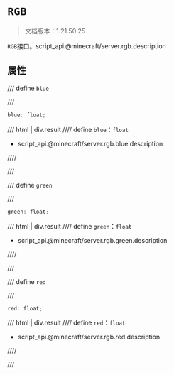 # `RGB`

> 文档版本：1.21.50.25

`RGB`接口。script_api.@minecraft/server.rgb.description

## 属性

/// define
`blue`


///

```js
blue: float;
```

/// html | div.result
//// define
`blue`：`float`

- script_api.@minecraft/server.rgb.blue.description


////

///


/// define
`green`


///

```js
green: float;
```

/// html | div.result
//// define
`green`：`float`

- script_api.@minecraft/server.rgb.green.description


////

///


/// define
`red`


///

```js
red: float;
```

/// html | div.result
//// define
`red`：`float`

- script_api.@minecraft/server.rgb.red.description


////

///


